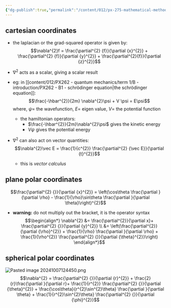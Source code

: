 ```yaml
---
{"dg-publish":true,"permalink":"/content/012/px-275-mathematical-methods/term-1/a-differentiation/2-advanced-a3-a4-and-a5/px-275-a4c-the-laplacian/","noteIcon":"1","created":"2024-11-25T10:50:32.000+00:00","updated":"2024-12-07T11:51:28.050+00:00"}
---
```


## cartesian coordinates
- the laplacian or the grad-squared operator is given by: 
$$\nabla^{2}f = \frac{\partial^{2} {f}}{\partial {x}^{2}} + \frac{\partial^{2} {f}}{\partial {y}^{2}} + \frac{\partial^{2}{f}}{\partial {z}^{2}}$$
- $\nabla^{2}$ acts as a scalar, giving a scalar result
- eg: in [[content/012/PX262 - quantum mechanics/term 1/B - introduction/PX262 - B1 - schrödinger equation\|the schrödinger equation]]: 
$$\frac{-\hbar^{2}}{2m} \nabla^{2}\psi + V \psi = E\psi$$
		where, $\psi=$ the wavefunction, $E=$ eigen value, $V=$ the potential function
	- the hamiltonian operators:
		- $\frac{-\hbar^{2}}{2m}\nabla^{2}\psi$ gives the kinetic energy
		- $V\psi$ gives the potential energy

- $\nabla^{2}$ can also act on vector quantities: 
$$\nabla^{2}\vec E = \frac{1}{c^{2}} \frac{\partial^{2} {\vec E}}{\partial {t}^{2}}$$
	- this is *vector calculus*
## plane polar coordinates
$$\frac{\partial^{2} {}}{\partial {x}^{2}} = \left(\cos\theta \frac{\partial }{\partial \rho} - \frac{1}{\rho}\sin\theta \frac{\partial }{\partial \theta}\right)^{2}$$
- **warning:** do not multiply out the bracket, it is the operator syntax
$$\begin{align*}
	\nabla^{2} &= \frac{\partial^{2}}{\partial x}+ \frac{\partial^{2} {}}{\partial {y}^{2}} \\
	&= \left(\frac{\partial^{2}}{\partial {\rho}^{2}} + \frac{1}{\rho} \frac{\partial }{\partial \rho} + \frac{1}{\rho^{2}} \frac{\partial^{2} {}}{\partial {\theta}^{2}}\right)
\end{align*}$$
## spherical polar coordinates
![Pasted image 20241007124450.png](/img/user/pics/Pasted%20image%2020241007124450.png)
$$\nabla^{2} = \frac{\partial^{2} {}}{\partial {r}^{2}} + \frac{2}{r}\frac{\partial }{\partial r}+ \frac{1}{r^{2}} \frac{\partial^{2} {}}{\partial {\theta}^{2}} + \frac{\cos\theta}{r^{2}\sin^{2}\theta} \frac{\partial }{\partial \theta} + \frac{1}{r^{2}\sin^{2}\theta} \frac{\partial^{2} {}}{\partial {\phi}^{2}}$$

